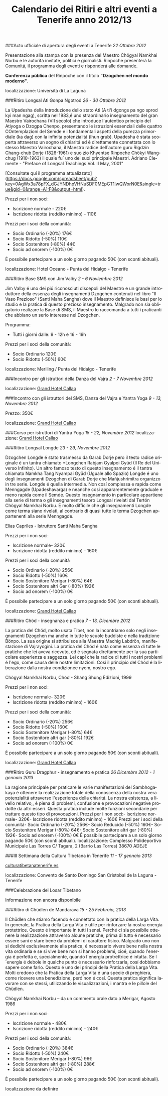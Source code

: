 ﻿---
layout: azul
categories: azul retiros
title: Calendario dei Ritiri e altri eventi a Tenerife anno 2012/13
lang: it
---
###Acto ufficiale di apertura degli eventi a Tenerife
*22 Ottobre 2012*

Presentazione alla stampa con la presenza del Maestro Chögyal Namkhai Norbu e le autoritá invitate, politici e giornalisti. Rinpoche presenterá la Comunitá, il programma degli eventi e risponderá alle domande.

**Conferenza pública** del Rinpoche con il titolo **"Dzogchen nel mondo moderno"**.

localizzazione: Universitá di La Laguna

###Ritiro Longsal Ati Gonpa Ngotrod
*26 - 30 Ottobre 2012*

La Upadesha della Introduzione dello stato Ati (A ti'i dgongs pa ngo sprod kyi man ngag), scritta nel 1983,é uno straordinario insegnamento del gran Maestro Vairochana (VII secolo) che introduce l`autentico principio del Atiyoga o Dzogpa Chenpo, 
presentando le istruzioni essenziali delle quattro COntemplazioni del Semde e i fondamentali aspetti della purezza primordiale (ka dag) con la infinita potenzialitá (lhun grub). 
Upadesha é stata scoperta attraverso un sogno di chiaritá ed é direttamente connettata con lo stesso Maestro Vairochana, 
il Maestro radice dell´autore guru Rigdzin Chang-chub Dorje (1826-1961) e suo zio Khyentse Rinpoche Chökyi Wangchug (1910-1963) 
il quale fu´ uno dei suoi principale Maestri.
Adriano Clemente - "Preface of Longsal Teachings Vol. II May, 2001"

[Consultate quí il programma attualizzato]
(https://docs.google.com/spreadsheet/pub?key=0AgWx3a78pFX_dGJYNDhpVHNuSDF0MEpGT1lwQWxrN0E&single=true&gid=0&range=A1:F8&output=html).

Prezzi per i non soci:

- Iscrizione normale - 220€
- Iscrizione ridotta (reddito minimo) - 110€

Prezzi per i soci della comunitá:

- Socio Ordinario (-20%) 176€
- Socio Ridotto (-50%) 110€
- Socio Sostenitore (-80%) 44€
- Socio ad onorem (-100%) 0€

É possibile partecipare a un solo giorno pagando 50€ (con sconti abituali).

localizzazione: Hotel Oceano - Punta del Hidalgo - Tenerife

###Ritiro Base SMS con Jim Valby
*2 - 6 Noviembre 2012*

Jim Valby é uno dei piú riconosciuti discepoli del Maestro e un grande introduttore della essenza degli insegnamenti Dzogchen contenuti nel libro "Il Vaso Prezioso" (Santi Maha Sangha) dove il Maestro definisce le basi per lo studio e la pratica di questo prezioso insegnamento.
Malgrado non sia obligatorio realizare la Base di SMS, il Maestro lo raccomanda a tutti i praticanti che abbiano un serio interesse nel Dzogchen.

Programma:

- Tutti i giorni dalle: 9 - 12h e 16 - 19h

Prezzi per i soci della comunitá:

- Socio Ordinario  120€
- Socio Ridotto (-50%) 60€

localizzazione: Meriling / Punta del Hidalgo - Tenerife

###Incontro per gli istruttori della Danza del Vajra
*2 - 7 Novembre 2012*

localizzazione: [Grand Hotel Callao](/azul/tenerife-south-accomodation)

###Incontro con gli istruttori del SMS, Danza del Vajra e Yantra Yoga
*9 - 13, Novembre 2012*

Prezzo: 350€

localizzazione: [Grand Hotel Callao](/azul/tenerife-south-accomodation)

###Corso per istruttori di Yantra Yoga
*15 - 22, Novembre 2012*
localizzazione: [Grand Hotel Callao](/azul/tenerife-south-accomodation)

###Ritiro Longsal Longde
*23 - 29, Novembre 2012*

Dzogchen Longde é stato trasmesso da Garab Dorje pero il testo radice originale é un tantra chiamato *Longchen Rabjam Gyalpoi Gyüd (Il Re del Universo Infinito).
Un altro famoso testo di questo insegnamento é il tantra chiamato Namkha Tang Nyampai Gyüd (Uguale allo Spazio)
Longde é uno degli insegnamenti Dzogchen di Garab Dorje che Mañjushrimitra  organizzo in tre serie.
Longde é quella intermedia. Non cosí complessa e rapida come Menngagde (Upadeshavarga) e neanche cosi appararentemente graduale e meno rapida come il Semde.
Questo insegnamento in particolare appartiene alla serie di terma o gli insegnamenti tesoro Longsal rivelati dal Tertön Chögyal Namkhai Norbu. 
É molto difficile che gli insegnamenti Longde come terma siano rivelati, al contrario di quasi tutte le terma Dzogchen appartenenti alla serie Menngagde.

Elías Capriles - Istruttore Santi Maha Sangha

Prezzi per i non soci:

- Iscrizione normale- 320€
- Iscrizione ridotta (reddito minimo) - 160€

Prezzi per i soci della comunitá

- Socio Ordinario (-20%) 256€
- Socio Ridotto (-50%) 160€
- Socio Sostenitore Merigar (-80%) 64€
- Socio Sostenitore altri Gar (-80%) 192€
- Socio ad onorem (-100%) 0€

É possibile partecipare a un solo giorno pagando 50€ (con sconti abituali).

localizzazione: [Grand Hotel Callao](/azul/tenerife-south-accomodation)

###Ritiro Chöd - insegnanza e pratica
*7 - 13, Dicembre 2012*

La pratica del Chöd, molto usata Tibet, non la incontriamo solo negli insegnamenti Dzogchen ma anche in tutte le scuole buddiste e nella tradizione Bönpo. 
La sua origine si attribuisce alla Maestra Machig Labdrön,  manifestazione di Vajrayogini. La pratica del Chöd é nata come essenza di tutte le pratiche che lei aveva ricevuto, ed é segnata direttamente per la sua particolare esperienza e saggezza. 
Lei capí che la radice di tutti i nostri problemi é l'ego, come causa delle nostre limitazioni. Cosí il principio del Chöd é la liberazione dalla nostra condizionee nyem, nostro ego.

Chögyal Namkhai Norbu, Chöd - Shang Shung Edizioni, 1999

Prezzi per i non soci:

- Iscrizione normale- 320€ 
- Iscrizione ridotta (reddito minimo) - 160€

Prezzi per i soci della comunitá:

- Socio Ordinario (-20%) 256€
- Socio Ridotto (-50%) 160€
- Socio Sostenitore Merigar (-80%) 64€
- Socio Sostenitore altri gar (-80%) 192€
- Socio ad onorem (-100%) 0€

É possibile partecipare a un solo giorno pagando 50€ (con sconti abituali).

localizzazione: [Grand Hotel Callao](/azul/tenerife-south-accomodation)

###Ritiro Guru Dragphur - insegnamento e pratica
*26 Dicembre 2012 - 1 gennaio 2013*

La ragione principale per praticare le varie manifestazioni del Sambhogakaya é ottenere la realizzazione totale della conoscenza della nostra vera potenzialitá attraverso l'esperienza della chiaritá.
La nostra esistenza, a livello relativo,, é piena di problemi, confusione e provocazioni negative prodotte da altri esseri. Questa pratica include molte funzioni secondarie per trattare questo tipo di provocazioni.
Prezzi per i non soci:- Iscrizione normale- 320€- Iscrizione ridotta (reddito minimo) - 160€ Prezzi per i soci della comunitá- Socio Ordinario (-20%) 256€- Socio Reducido (-50%) 160€- Socio Sostenitore Merigar (-80%) 64€- Socio Sostenitore altri gar (-80%) 192€- Socio ad onorem (-100%) 0€
É possibile partecipare a un solo giorno pagando 50€ (con sconti abituali).
localizzazione: Complesso Polideportivo Municipale Las Torres
C/ Tagara, 2 (Barrio Las Torres) 38670 ADEJE

###III Settimana della Cultura Tibetana in Tenerife
*11 - 17 gennaio 2013*

[culturatibetanatenerife.es](http://culturatibetanatenerife.es/)

localizzazione: Convento de Santo Domingo
San Cristobal de la Laguna - Tenerife

###Celebrazione del Losar Tibetano

Informazione non ancora disponibile

###Ritiro di Chüdlen de Mandarava 
*15 - 25 Febbraio, 2013*

Il Chüdlen che stiamo facendo é connettato con la pratica della Larga Vita. In generale, la Pratica della Larga Vita é utile per rinforzare la nostra energia protettrice. Questo é importante in tutti i sensi. Perché ci sia possibile ottenere la realizzazione attraverso alcune pratiche, prima di tutto é necessario essere sani e stare bene da problemi di carattere fisico. Malgrado uno non si dedichi esclusivamente alla pratica, é necessario vivere bene nella nostra vita ordinaria e se si vive bene non si hanno problemi, cioé, quando l'energia é perfetta e, specialmente, quando l`energía protrettrice é intatta. Se l´energía é debole in qualche punto é necessario rinforzarla, cosí dobbiamo sapere come farlo. Questo é uno dei principi della Pratica della Larga Vita. Molti credono che la Pratica della Larga Vita é una specie di preghiera, come ricevere una benedizione, peró non é cosí. Questa pratica significa lavorare con se stessi, utilizzando le visualizzazioni, i mantra e le pillole del Chüdlen.

Chögyal Namkhai Norbu – da un commento orale dato a Merigar, Agosto 1986

Prezzi per i non soci:

- Iscrizione normale - 480€
- Iscrizione ridotta (reddito minimo) - 240€

Prezzi per i soci della comunitá:

- Socio Ordinario (-20%) 384€
- Socio Ridotto (-50%) 240€
- Socio Sostenitore Merigar (-80%) 96€
- Socio Sostenitore altri gar (-80%) 288€
- Socio ad onorem (-100%) 0€

É possibile partecipare a un solo giorno pagando 50€ (con sconti abituali).

localizzazione da definire